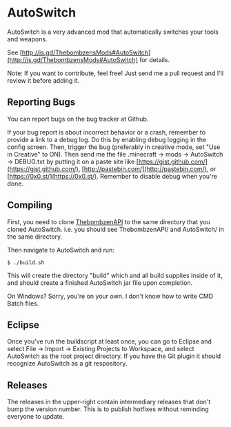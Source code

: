 # AutoSwitch #

AutoSwitch is a very advanced mod that automatically switches your tools and weapons.

See [http://is.gd/ThebombzensMods#AutoSwitch](http://is.gd/ThebombzensMods#AutoSwitch) for details.

Note: If you want to contribute, feel free! Just send me a pull request and I'll review it before adding it.

## Reporting Bugs ##
You can report bugs on the bug tracker at Github.

If your bug report is about incorrect behavior or a crash, remember to provide a link to a debug log. Do this by enabling debug logging in the config screen. Then, trigger the bug (preferably in creative mode, set "Use in Creative" to ON). Then send me the file .minecraft → mods → AutoSwitch → DEBUG.txt by putting it on a paste site like [https://gist.github.com/](https://gist.github.com/), [http://pastebin.com/](http://pastebin.com/), or [https://0x0.st/](https://0x0.st/). Remember to disable debug when you're done.

## Compiling ##

First, you need to clone [ThebombzenAPI](https://github.com/thebombzen/ThebombzenAPI) to the same directory that you cloned AutoSwitch. i.e. you should see ThebombzenAPI/ and AutoSwitch/ in the same directory.

Then navigate to AutoSwitch and run:

	$ ./build.sh

This will create the directory "build" which and all build supplies inside of it, and should create a finished AutoSwitch jar file upon completion.

On Windows? Sorry, you're on your own. I don't know how to write CMD Batch files. 

## Eclipse ##

Once you've run the buildscript at least once, you can go to Eclipse and select File -> Import -> Existing Projects to Workspace, and select AutoSwitch as the root project directory. If you have the Git plugin it should recognize AutoSwitch as a git respository.

## Releases ##

The releases in the upper-right contain intermediary releases that don't bump the version number. This is to publish hotfixes without reminding everyone to update.


